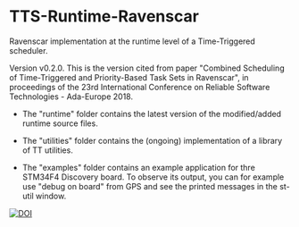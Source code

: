# TTS-Runtime-Ravenscar
Ravenscar implementation at the runtime level of a Time-Triggered scheduler.

Version v0.2.0.
This is the version cited from paper "Combined Scheduling of Time-Triggered and Priority-Based Task Sets in Ravenscar", in proceedings of the 23rd International Conference on Reliable Software Technologies - Ada-Europe 2018.

 - The "runtime" folder contains the latest version of the modified/added runtime source files.

 - The "utilities" folder contains the (ongoing) implementation of a library of TT utilities.

 - The "examples" folder contains an example application for thre STM34F4 Discovery board. To observe its output, you can for example use "debug on board" from GPS and see the printed messages in the st-util window.


<a href="https://doi.org/10.5281/zenodo.1206197"><img src="https://zenodo.org/badge/DOI/10.5281/zenodo.1206197.svg" alt="DOI"></a>
